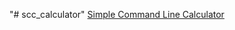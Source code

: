 "# scc_calculator" 
[Simple Command Line Calculator](https://github.com/panaverse/learn-typescript/tree/master/NODE_PROJECTS/project00_calculator)
